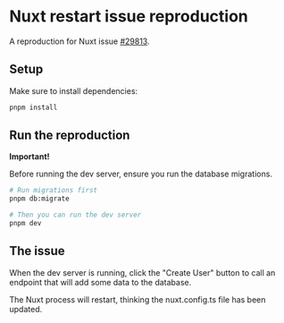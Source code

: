 # Nuxt restart issue reproduction

A reproduction for Nuxt issue [#29813](https://github.com/nuxt/nuxt/issues/29813).

## Setup

Make sure to install dependencies:

```bash
pnpm install
```

## Run the reproduction

**Important!** 

Before running the dev server, ensure you run the database migrations.

```bash
# Run migrations first
pnpm db:migrate

# Then you can run the dev server
pnpm dev
```

## The issue

When the dev server is running, click the "Create User" button to call an endpoint that will add some data to the database.

The Nuxt process will restart, thinking the nuxt.config.ts file has been updated.
